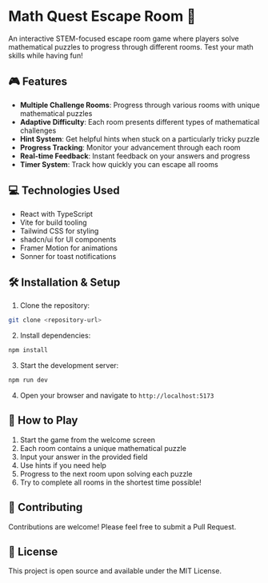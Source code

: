 # Math Quest Escape Room 🧮

An interactive STEM-focused escape room game where players solve mathematical puzzles to progress through different rooms. Test your math skills while having fun!

## 🎮 Features

- **Multiple Challenge Rooms**: Progress through various rooms with unique mathematical puzzles
- **Adaptive Difficulty**: Each room presents different types of mathematical challenges
- **Hint System**: Get helpful hints when stuck on a particularly tricky puzzle
- **Progress Tracking**: Monitor your advancement through each room
- **Real-time Feedback**: Instant feedback on your answers and progress
- **Timer System**: Track how quickly you can escape all rooms


## 💻 Technologies Used

- React with TypeScript
- Vite for build tooling
- Tailwind CSS for styling
- shadcn/ui for UI components
- Framer Motion for animations
- Sonner for toast notifications

## 🛠️ Installation & Setup

1. Clone the repository:
```bash
git clone <repository-url>
```

2. Install dependencies:
```bash
npm install
```

3. Start the development server:
```bash
npm run dev
```

4. Open your browser and navigate to `http://localhost:5173`

## 🎯 How to Play

1. Start the game from the welcome screen
2. Each room contains a unique mathematical puzzle
3. Input your answer in the provided field
4. Use hints if you need help
5. Progress to the next room upon solving each puzzle
6. Try to complete all rooms in the shortest time possible!

## 🤝 Contributing

Contributions are welcome! Please feel free to submit a Pull Request.

## 📝 License

This project is open source and available under the MIT License.
